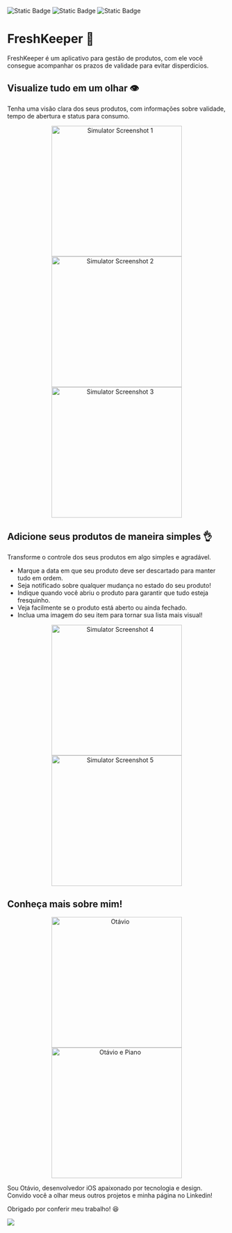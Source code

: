 ![Static Badge](https://img.shields.io/badge/Swift-f85434?logo=swift&logoColor=white) 
![Static Badge](https://img.shields.io/badge/SwiftUI-f85434?logo=Swift&logoColor=white&color=%230067FF)
![Static Badge](https://img.shields.io/badge/SwiftData-f85434?logo=Swift&logoColor=white&color=%23a2a2a2)

# FreshKeeper 🍃

FreshKeeper é um aplicativo para gestão de produtos, com ele você consegue acompanhar os prazos de validade para evitar disperdicios. 


## Visualize tudo em um olhar 👁️
Tenha uma visão clara dos seus produtos, com informações sobre validade, tempo de abertura e status para consumo.

<p align="center">
    <img src="https://github.com/user-attachments/assets/378c888c-056c-4d33-b904-35643e90dbb0" alt="Simulator Screenshot 1" width="300"/>
    <img src="https://github.com/user-attachments/assets/aa36455d-7854-4c34-913c-1e8464790158" alt="Simulator Screenshot 2" width="300"/>
    <img src="https://github.com/user-attachments/assets/d1aea2a6-256e-4d9b-8f94-f22d519ed78d" alt="Simulator Screenshot 3" width="300"/>
</p>

## Adicione seus produtos de maneira simples 👌
Transforme o controle dos seus produtos em algo simples e agradável.

-	Marque a data em que seu produto deve ser descartado para manter tudo em ordem.
-	Seja notificado sobre qualquer mudança no estado do seu produto!
-	Indique quando você abriu o produto para garantir que tudo esteja fresquinho.
- Veja facilmente se o produto está aberto ou ainda fechado.
-	Inclua uma imagem do seu item para tornar sua lista mais visual!


<p align="center">
      <img src="https://github.com/user-attachments/assets/41be627c-473e-45b1-8193-1c25f667a8a6" alt="Simulator Screenshot 4" width="300"/>
      <img src="https://github.com/user-attachments/assets/70c811c0-85b2-4b8b-be46-037d3aa205d7" alt="Simulator Screenshot 5" width="300"/>
</p>

## Conheça mais sobre mim!

<p align="center">
      <img src="https://github.com/user-attachments/assets/d70d3ac1-dcc0-4546-8345-e03b2ec75ad0" alt="Otávio" width="300"/>
      <img src="https://github.com/user-attachments/assets/78d11db9-2be6-4f0b-847e-ac0a553d660d" alt="Otávio e Piano" width="300"/>
</p>

Sou Otávio, desenvolvedor iOS apaixonado por tecnologia e design. Convido você a olhar meus outros projetos e minha página no Linkedin!

Obrigado por conferir meu trabalho! 😆

<div> 
  <a href="https://www.linkedin.com/in/otavio-augusto-silva/" target="_blank"><img src="https://img.shields.io/badge/-LinkedIn-%230077B5?style=for-the-badge&logo=linkedin&logoColor=white" target="_blank"></a> 
</div>


